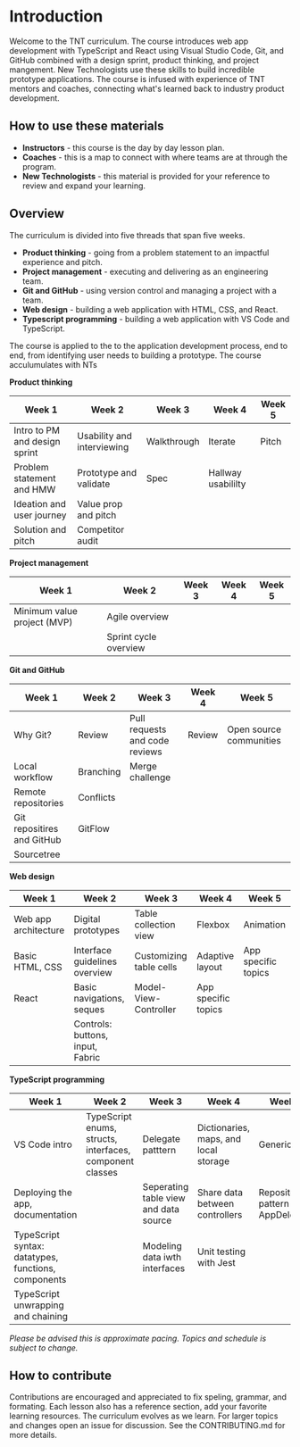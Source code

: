 # Introduction
Welcome to the TNT curriculum. The course introduces web app development with TypeScript and React using Visual Studio Code, Git, and GitHub combined with a design sprint, product thinking, and project mangement. New Technologists use these skills to build incredible prototype applications. The course is infused with experience of TNT mentors and coaches, connecting what's learned back to industry product development.

## How to use these materials
* **Instructors** - this course is the day by day lesson plan.
* **Coaches** - this is a map to connect with where teams are at through the program.
* **New Technologists** - this material is provided for your reference to review and expand your learning.

## Overview
The curriculum is divided into five threads that span five weeks.

* **Product thinking** - going from a problem statement to an impactful experience and pitch.
* **Project management** - executing and delivering as an engineering team.
* **Git and GitHub** - using version control and managing a project with a team.
* **Web design** - building a web application with HTML, CSS, and React.
* **Typescript programming** - building a web application with VS Code and TypeScript.

The course is applied to the to the application development process, end to end, from identifying user needs to building a prototype. The course acculumulates with NTs 

**Product thinking**

Week 1 | Week 2 | Week 3 | Week 4 | Week 5
--- | --- | --- | --- | ---
Intro to PM and design sprint | Usability and interviewing | Walkthrough | Iterate | Pitch
Problem statement and HMW | Prototype and validate | Spec | Hallway usabililty |
Ideation and user journey | Value prop and pitch | | | 
Solution and pitch | Competitor audit | | | 

**Project management**

Week 1 | Week 2 | Week 3 | Week 4 | Week 5
--- | --- | --- | --- | ---
Minimum value project (MVP) | Agile overview | | | 
  | | Sprint cycle overview | | 
 
 **Git and GitHub**

Week 1 | Week 2 | Week 3 | Week 4 | Week 5
--- | --- | --- | --- | ---
Why Git? | Review | Pull requests and code reviews | Review | Open source communities
Local workflow | Branching | Merge challenge | 
Remote repositories | Conflicts | |
Git repositires and GitHub | GitFlow | | 
Sourcetree | | | |

 **Web design**
 
 Week 1 | Week 2 | Week 3 | Week 4 | Week 5
--- | --- | --- | --- | ---
Web app architecture | Digital prototypes | Table collection view | Flexbox | Animation
Basic HTML, CSS | Interface guidelines overview | Customizing table cells | Adaptive layout | App specific topics
React | Basic navigations, seques | Model-View-Controller | App specific topics
 | | Controls: buttons, input, Fabric | | |
 
 **TypeScript programming**
 
  Week 1 | Week 2 | Week 3 | Week 4 | Week 5
--- | --- | --- | --- | ---
VS Code intro | TypeScript enums, structs, interfaces, component classes | Delegate patttern | Dictionaries, maps, and local storage | Generics
Deploying the app, documentation | | Seperating table view and data source | Share data between controllers | Repository pattern and AppDelegate
TypeScript syntax: datatypes, functions, components | | Modeling data iwth interfaces | Unit testing with Jest
TypeScript unwrapping and chaining | | | | 

*Please be advised this is approximate pacing. Topics and schedule is subject to change.*

## How to contribute
Contributions are encouraged and appreciated to fix speling, grammar, and formating. Each lesson also has a reference section, add your  favorite learning resources. The curriculum evolves as we learn. For larger topics and changes open an issue for discussion. See the CONTRIBUTING.md for more details.
